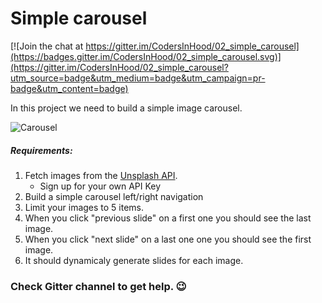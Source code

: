 # Simple carousel

[![Join the chat at https://gitter.im/CodersInHood/02_simple_carousel](https://badges.gitter.im/CodersInHood/02_simple_carousel.svg)](https://gitter.im/CodersInHood/02_simple_carousel?utm_source=badge&utm_medium=badge&utm_campaign=pr-badge&utm_content=badge)

In this project we need to build a simple image carousel.

![Carousel](https://github.com/CodersInHood/02_simple_carousel/blob/master/images/carousel.gif)

##### Requirements:

1. Fetch images from the [Unsplash API](https://unsplash.com/developers).
   - Sign up for your own API Key
2. Build a simple carousel left/right navigation
3. Limit your images to 5 items.
4. When you click "previous slide" on a first one you should see the last image.
5. When you click "next slide" on a last one one you should see the first image.
6. It should dynamicaly generate slides for each image.

### Check Gitter channel to get help. 😉
